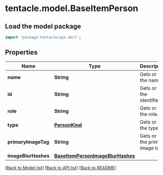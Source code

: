 # tentacle.model.BaseItemPerson

## Load the model package
```dart
import 'package:tentacle/api.dart';
```

## Properties
Name | Type | Description | Notes
------------ | ------------- | ------------- | -------------
**name** | **String** | Gets or sets the name. | [optional] 
**id** | **String** | Gets or sets the identifier. | [optional] 
**role** | **String** | Gets or sets the role. | [optional] 
**type** | [**PersonKind**](PersonKind.md) | Gets or sets the type. | [optional] 
**primaryImageTag** | **String** | Gets or sets the primary image tag. | [optional] 
**imageBlurHashes** | [**BaseItemPersonImageBlurHashes**](BaseItemPersonImageBlurHashes.md) |  | [optional] 

[[Back to Model list]](../README.md#documentation-for-models) [[Back to API list]](../README.md#documentation-for-api-endpoints) [[Back to README]](../README.md)



